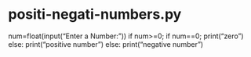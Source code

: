 # positi-negati-numbers.py
num=float(input(“Enter a Number:”))
if num>=0;
 if  num==0;
print(“zero”)
else:
print(“positive number”)
else:
print(“negative number”)

